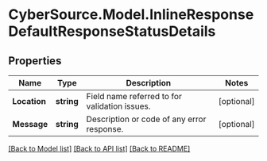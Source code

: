 # CyberSource.Model.InlineResponseDefaultResponseStatusDetails
## Properties

Name | Type | Description | Notes
------------ | ------------- | ------------- | -------------
**Location** | **string** | Field name referred to for validation issues. | [optional] 
**Message** | **string** | Description or code of any error response. | [optional] 

[[Back to Model list]](../README.md#documentation-for-models) [[Back to API list]](../README.md#documentation-for-api-endpoints) [[Back to README]](../README.md)

